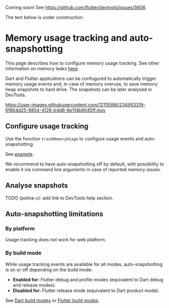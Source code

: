Coming soon! See https://github.com/flutter/devtools/issues/5606.

The text below is under construction.

# Memory usage tracking and auto-snapshotting

This page describes how to configure memory usage tracking.
See other information on memory leaks [here](../README.md).

Dart and Flutter applications can be confugured to automatically
trigger memory usage events and, in case of memory overuse, to save
memory heap snapshots to hard drive.
The snapshots can be later analysed in DevTools.

https://user-images.githubusercontent.com/12115586/234953319-6f864d25-9854-4126-b4d6-8e114b9045ff.mov

## Configure usage tracking

Use the function `trackMemoryUsage` to configure usage events and auto-snapshotting.

See [example](../more_examples/autosnapshotting/).

We recommend to have auto-snapshotting off by default, with possibility
to enable it via command line arguments in case of reported memory issues.

## Analyse snapshots

TODO (polina-c): add link to DevTools help section.

## Auto-snapshotting limitations

### By platform

Usage tracking does not work for web platform.

### By build mode

While usage tracking events are available for all modes, auto-snapshotting
is on or off depending on the build mode:

* **Enabled for:** Flutter debug and profile modes (equivalent to Dart debug and release modes).
* **Disabled for:** Flutter release mode (equivalent to Dart product mode).

See [Dart build modes](https://github.com/dart-lang/site-www/issues/4436)
or [Flutter build modes](https://docs.flutter.dev/testing/build-modes).
